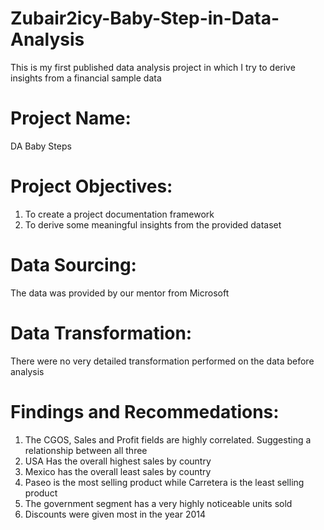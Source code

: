 # Zubair2icy-Baby-Step-in-Data-Analysis
This is my first published data analysis project in which I try to derive insights from a financial sample data

# Project Name: 
DA Baby Steps

# Project Objectives: 
1. To create a project documentation framework
2. To derive some meaningful insights from the provided dataset


# Data Sourcing:
The data was provided by our mentor from Microsoft 


# Data Transformation:
There were no very detailed transformation performed on the data before analysis


# Findings and Recommedations:
1. The CGOS, Sales and Profit fields are highly correlated. Suggesting a relationship between all three
2. USA Has the overall highest sales by country
3. Mexico has the overall least sales by country
4. Paseo is the most selling product while Carretera is the least selling product
5. The government segment has a very highly noticeable units sold 
6. Discounts were given most in the year 2014 
